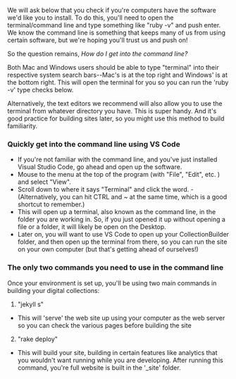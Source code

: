 We will ask below that you check if you're computers have the software we'd like you to install. To do this, you'll need to open the terminal/command line and type something like "ruby -v" and push enter. We know the command line is something that keeps many of us from using certain software, but we're hoping you'll trust us and push on! 

So the question remains, *How do I get into the command line?*

Both Mac and Windows users should be able to type "terminal" into their respective system search bars--Mac's is at the top right and Windows' is at the bottom right.  This will open the terminal for you so you can run the 'ruby -v' type checks below. 

Alternatively, the text editors we recommend will also allow you to use the terminal from whatever directory you have. This is super handy. And it's good practice for building sites later, so you might use this method to build familiarity.

### Quickly get into the command line using VS Code

- If you're not familiar with the command line, and you've just installed Visual Studio Code, go ahead and open up the software. 
- Mouse to the menu at the top of the program (with "File", "Edit", etc. ) and select "View". 
- Scroll down to where it says "Terminal" and click the word. 
  -(Alternatively, you can hit CTRL and ~ at the same time, which is a good shortcut to remember.)
- This will open up a terminal, also known as the command line, in the folder you are working in. So, if you just opened it up without opening a file or a folder, it will likely be open on the Desktop. 
- Later on, you will want to use VS Code to open up your CollectionBuilder folder, and then open up the terminal from there, so you can run the site on your own computer (but that's getting ahead of ourselves!)

### The only two commands you need to use in the command line

Once your environment is set up, you'll be using two main commands in building your digital collections: 

1. "jekyll s" 
  - This will 'serve' the web site up using your computer as the web server so you can check the various pages before building the site
2. "rake deploy"
  - This will build your site, building in certain features like analytics that you wouldn't want running while you are developing. After running this command, you're full website is built in the '_site' folder. 